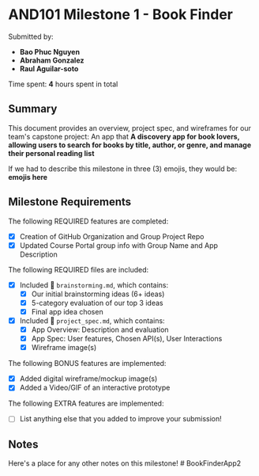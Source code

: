 <!-- (This is a comment) INSTRUCTIONS: Go through this page and fill out any **bolded** entries with their correct values.-->

# AND101 Milestone 1 - **Book Finder**

Submitted by:
- **Bao Phuc Nguyen**
- **Abraham Gonzalez**
- **Raul Aguilar-soto**

Time spent: **4** hours spent in total

## Summary

This document provides an overview, project spec, and wireframes for our team's capstone project: An app that **A discovery app for book lovers, allowing users to search for books by title, author, or genre, and manage their personal reading list**

If we had to describe this milestone in three (3) emojis, they would be: **emojis here**

## Milestone Requirements

<!-- Please be sure to change the [ ] to [x] for any features you completed.  If a feature is not checked [x], you might miss the points for that item! -->

The following REQUIRED features are completed:

- [x] Creation of GitHub Organization and Group Project Repo
- [x] Updated Course Portal group info with Group Name and App Description

The following REQUIRED files are included:

- [x] Included 📄 `brainstorming.md`, which contains:
  - [x] Our initial brainstorming ideas (6+ ideas)
  - [x] 5-category evaluation of our top 3 ideas
  - [x] Final app idea chosen
- [x] Included 📄 `project_spec.md`, which contains:
  - [x] App Overview: Description and evaluation
  - [x] App Spec: User features, Chosen API(s), User Interactions
  - [x] Wireframe image(s)

The following BONUS features are implemented:

- [X] Added digital wireframe/mockup image(s)
- [X] Added a Video/GIF of an interactive prototype

The following EXTRA features are implemented:

- [ ] List anything else that you added to improve your submission!

## Notes

Here's a place for any other notes on this milestone!
#   B o o k F i n d e r A p p 2  
 